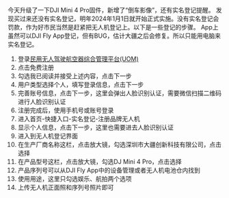 今天升级了一下DJI Mini 4 Pro固件，新增了“倒车影像”，还有实名登记提醒。
发现买过来还没有实名登记，明年2024年1月1日就开始正式实施。没有实名登记会罚款，作为好市民当然是赶紧把无人机登记上。以下是一些登记的步骤。
App上虽然可以DJI Fly App登记，但有BUG，估计大疆之后会修复。所以只能用电脑来实名登记。

1. 登录[民用无人驾驶航空器综合管理平台(UOM)](https://uom.caac.gov.cn/)
2. 点击免费注册
3. 勾选我已阅读并接受上述内容，点击下一步
4. 用户类型选择个人，填写登录信息，点击下一步
5. 完善账号信息，点击下一步，这里会弹出人脸识别认证，需要微信扫描二维码进行人脸识别认证
6. 注册完成后，使用手机号或账号登录
7. 进入首页-快捷入口-实名登记-注册品牌无人机
8. 显示个人信息，点击下一步，这里也需要进去人脸识别认证
9. 进入到无人机登记界面
10. 在生产厂商名称这栏，点击放大镜，勾选深圳市大疆创新科技有限公司，点击选择
11. 在产品型号这栏，点击放大镜，勾选DJ Mini 4 Pro，点击选择
12. 产品序列号可以从DJI Fly App中的设备管理或者无人机电池仓内找到
13. 使用用途，这里只勾选娱乐、航拍两个选项
14. 上传无人机正面照和序列号照片即可